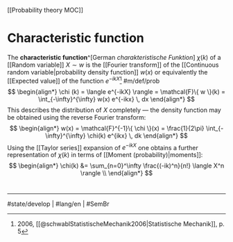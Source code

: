 [[Probability theory MOC]]
# Characteristic function

The **characteristic function**^[German _charakteristische Funktion_] $\chi(k)$ of a [[Random variable]] $X \sim w$ 
is the [[Fourier transform]] of the [[Continuous random variable|probability density function]] $w(x)$
or equivalently the [[Expected value]] of the function $e^{-ikX}$[^schw] #m/def/prob
$$
\begin{align*}
\chi (k) = \langle e^{-ikX} \rangle = \mathcal{F}\{ w \}(k) = \int_{-\infty}^{\infty} w(x) e^{-ikx} \, dx 
\end{align*}
$$
This describes the distribution of $X$ completely —
the density function may be obtained using the reverse Fourier transform:
$$
\begin{align*}
w(x) = \mathcal{F}^{-1}\{ \chi \}(x) = \frac{1}{2\pi} \int_{-\infty}^{\infty} \chi(k) e^{ikx} \, dk 
\end{align*}
$$
Using the [[Taylor series]] expansion of $e^{-ikX}$ one obtains a further representation of $\chi(k)$ in terms of [[Moment (probability)|moments]]:
$$
\begin{align*}
\chi(k) &= \sum_{n=0}^\infty \frac{(-ik)^n}{n!} \langle X^n \rangle \\
\end{align*}
$$

[^schw]: 2006, [[@schwablStatistischeMechanik2006|Statistische Mechanik]], p. 5

#
---
#state/develop | #lang/en | #SemBr
